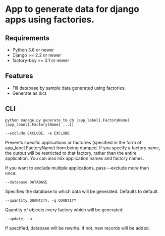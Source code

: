 # App to generate data for django apps using factories.

## Requirements

- Python 3.6 or newer
- Django >= 2.2 or newer
- factory-boy >= 3.1 or newer

## Features

- Fill database by sample data generated using factories.
- Generate as dict.


## CLI

`python manage.py generate_to_db [app_label[.FactoryName] [app_label[.FactorylName] ...]]`

`--exclude EXCLUDE, -e EXCLUDE`

Prevents specific applications or factories (specified in the form of app_label.FactoryName) from being dumped. If you specify a factory name, the output will be restricted to that factory, rather than the entire application. You can also mix application names and factory names.

If you want to exclude multiple applications, pass --exclude more than once:


`--database DATABASE`

Specifies the database to which data will be generated. Defaults to default.


`--quantity QUANTITY, -q QUANTITY`

Quantity of objects every factory which will be generated.


`--update, -u`

If specified, database will be rewrite. If not, new records will be added.
